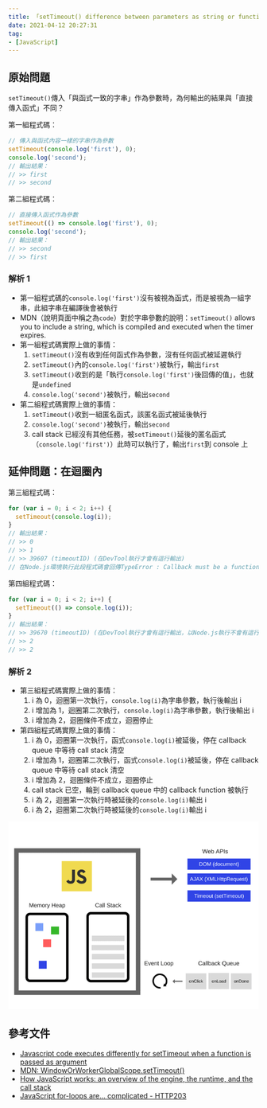 ```yaml
---
title: 「setTimeout() difference between parameters as string or function」相關筆記
date: 2021-04-12 20:27:31
tag:
- [JavaScript]
---
```


## 原始問題

`setTimeout()`傳入「與函式一致的字串」作為參數時，為何輸出的結果與「直接傳入函式」不同？

第一組程式碼：

```js
// 傳入與函式內容一樣的字串作為參數
setTimeout(console.log('first'), 0);
console.log('second');
// 輸出結果：
// >> first
// >> second
```

第二組程式碼：

```js
// 直接傳入函式作為參數
setTimeout(() => console.log('first'), 0);
console.log('second');
// 輸出結果：
// >> second
// >> first
```

### 解析 1

- 第一組程式碼的`console.log('first')`沒有被視為函式，而是被視為一組字串，此組字串在編譯後會被執行
- MDN（說明頁面中稱之為`code`）對於字串參數的說明：`setTimeout()` allows you to include a string, which is compiled and executed when the timer expires.
- 第一組程式碼實際上做的事情：
  1. `setTimeout()`沒有收到任何函式作為參數，沒有任何函式被延遲執行
  1. `setTimeout()`內的`console.log('first')`被執行，輸出`first`
  1. `setTimeout()`收到的是「執行`console.log('first')`後回傳的值」，也就是`undefined`
  1. `console.log('second')`被執行，輸出`second`
- 第二組程式碼實際上做的事情：
  1. `setTimeout()`收到一組匿名函式，該匿名函式被延後執行
  1. `console.log('second')`被執行，輸出`second`
  1. call stack 已經沒有其他任務，被`setTimeout()`延後的匿名函式（`console.log('first')`）此時可以執行了，輸出`first`到 console 上

## 延伸問題：在迴圈內

第三組程式碼：

```js
for (var i = 0; i < 2; i++) {
  setTimeout(console.log(i));
}
// 輸出結果：
// >> 0
// >> 1
// >> 39607 (timeoutID) (在DevTool執行才會有這行輸出)
// 在Node.js環境執行此段程式碼會回傳TypeError : Callback must be a function. Received undefined
```

第四組程式碼：

```js
for (var i = 0; i < 2; i++) {
  setTimeout(() => console.log(i));
}
// 輸出結果：
// >> 39670 (timeoutID) (在DevTool執行才會有這行輸出，以Node.js執行不會有這行)
// >> 2
// >> 2
```

### 解析 2

- 第三組程式碼實際上做的事情：
  1. i 為 0，迴圈第一次執行，`console.log(i)`為字串參數，執行後輸出 i
  1. i 增加為 1，迴圈第二次執行，`console.log(i)`為字串參數，執行後輸出 i
  1. i 增加為 2，迴圈條件不成立，迴圈停止
- 第四組程式碼實際上做的事情：
  1. i 為 0，迴圈第一次執行，函式`console.log(i)`被延後，停在 callback queue 中等待 call stack 清空
  1. i 增加為 1，迴圈第二次執行，函式`console.log(i)`被延後，停在 callback queue 中等待 call stack 清空
  1. i 增加為 2，迴圈條件不成立，迴圈停止
  1. call stack 已空，輪到 callback queue 中的 callback function 被執行
  1. i 為 2，迴圈第一次執行時被延後的`console.log(i)`輸出 i
  1. i 為 2，迴圈第二次執行時被延後的`console.log(i)`輸出 i

![瀏覽器環境圖，取自：How JavaScript works: an overview of the engine, the runtime, and the call stack](/2021/settimeout-args/JS-in-browser.png)

## 參考文件

- [Javascript code executes differently for setTimeout when a function is passed as argument](https://stackoverflow.com/questions/54259645/javascript-code-executes-differently-for-settimeout-when-a-function-is-passed-as)
- [MDN: WindowOrWorkerGlobalScope.setTimeout()](https://developer.mozilla.org/en-US/docs/Web/API/WindowOrWorkerGlobalScope/setTimeout)
- [How JavaScript works: an overview of the engine, the runtime, and the call stack](https://blog.sessionstack.com/how-does-javascript-actually-work-part-1-b0bacc073cf)
- [JavaScript for-loops are… complicated - HTTP203](https://youtu.be/Nzokr6Boeaw)
